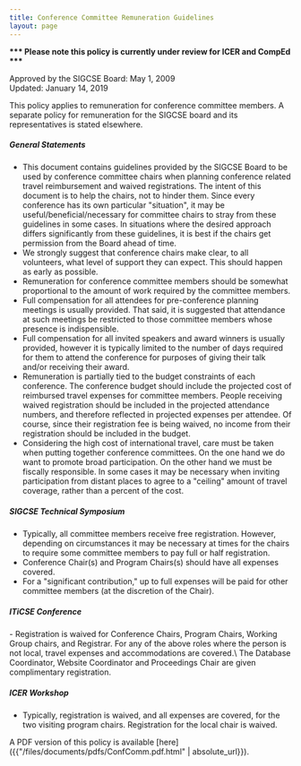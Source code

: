 ```yaml
---
title: Conference Committee Remuneration Guidelines
layout: page
---
```


**\*\*\* Please note this policy is currently under review for ICER and
CompEd \*\*\***

Approved by the SIGCSE Board: May 1, 2009\
Updated: January 14, 2019

This policy applies to remuneration for conference committee members. A
separate policy for remuneration for the SIGCSE board and its
representatives is stated elsewhere.

<h5>General Statements</h5>

-   This document contains guidelines provided by the SIGCSE Board to be
    used by conference committee chairs when planning conference related
    travel reimbursement and waived registrations. The intent of this
    document is to help the chairs, not to hinder them. Since every
    conference has its own particular \"situation\", it may be
    useful/beneficial/necessary for committee chairs to stray from these
    guidelines in some cases. In situations where the desired approach
    differs significantly from these guidelines, it is best if the
    chairs get permission from the Board ahead of time.
-   We strongly suggest that conference chairs make clear, to all
    volunteers, what level of support they can expect. This should
    happen as early as possible.
-   Remuneration for conference committee members should be somewhat
    proportional to the amount of work required by the committee
    members.
-   Full compensation for all attendees for pre-conference planning
    meetings is usually provided. That said, it is suggested that
    attendance at such meetings be restricted to those committee members
    whose presence is indispensible.
-   Full compensation for all invited speakers and award winners is
    usually provided, however it is typically limited to the number of
    days required for them to attend the conference for purposes of
    giving their talk and/or receiving their award.
-   Remuneration is partially tied to the budget constraints of each
    conference. The conference budget should include the projected cost
    of reimbursed travel expenses for committee members. People
    receiving waived registration should be included in the projected
    attendance numbers, and therefore reflected in projected expenses
    per attendee. Of course, since their registration fee is being
    waived, no income from their registration should be included in the
    budget.
-   Considering the high cost of international travel, care must be
    taken when putting together conference committees. On the one hand
    we do want to promote broad participation. On the other hand we must
    be fiscally responsible. In some cases it may be necessary when
    inviting participation from distant places to agree to a \"ceiling\"
    amount of travel coverage, rather than a percent of the cost.

<h5>SIGCSE Technical Symposium</h5>

-   Typically, all committee members receive free registration. However,
    depending on circumstances it may be necessary at times for the
    chairs to require some committee members to pay full or half
    registration.
-   Conference Chair(s) and Program Chairs(s) should have all expenses
    covered.
-   For a \"significant contribution,\" up to full expenses will be paid
    for other committee members (at the discretion of the Chair).

<h5>ITiCSE Conference</h5>
-   Registration is waived for Conference Chairs, Program Chairs, Working
Group chairs, and Registrar. For any of the above roles where the person
is not local, travel expenses and accommodations are covered.\
The Database Coordinator, Website Coordinator and Proceedings Chair are
given complimentary registration.

<h5>ICER Workshop</h5>

-   Typically, registration is waived, and all expenses are covered, for
    the two visiting program chairs. Registration for the local chair is
    waived.

A PDF version of this policy is available [here]({{"/files/documents/pdfs/ConfComm.pdf.html" | absolute_url}}).
